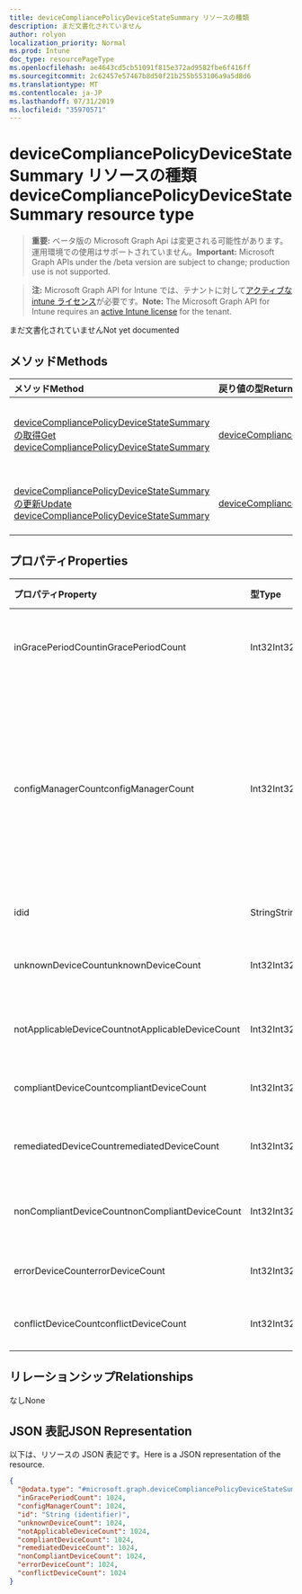 ```yaml
---
title: deviceCompliancePolicyDeviceStateSummary リソースの種類
description: まだ文書化されていません
author: rolyon
localization_priority: Normal
ms.prod: Intune
doc_type: resourcePageType
ms.openlocfilehash: ae4643cd5cb51091f815e372ad9582fbe6f416ff
ms.sourcegitcommit: 2c62457e57467b8d50f21b255b553106a9a5d8d6
ms.translationtype: MT
ms.contentlocale: ja-JP
ms.lasthandoff: 07/31/2019
ms.locfileid: "35970571"
---
```

# <a name="devicecompliancepolicydevicestatesummary-resource-type"></a><span data-ttu-id="a96f2-103">deviceCompliancePolicyDeviceStateSummary リソースの種類</span><span class="sxs-lookup"><span data-stu-id="a96f2-103">deviceCompliancePolicyDeviceStateSummary resource type</span></span>

> <span data-ttu-id="a96f2-104">**重要:** ベータ版の Microsoft Graph Api は変更される可能性があります。運用環境での使用はサポートされていません。</span><span class="sxs-lookup"><span data-stu-id="a96f2-104">**Important:** Microsoft Graph APIs under the /beta version are subject to change; production use is not supported.</span></span>

> <span data-ttu-id="a96f2-105">**注:** Microsoft Graph API for Intune では、テナントに対して[アクティブな intune ライセンス](https://go.microsoft.com/fwlink/?linkid=839381)が必要です。</span><span class="sxs-lookup"><span data-stu-id="a96f2-105">**Note:** The Microsoft Graph API for Intune requires an [active Intune license](https://go.microsoft.com/fwlink/?linkid=839381) for the tenant.</span></span>

<span data-ttu-id="a96f2-106">まだ文書化されていません</span><span class="sxs-lookup"><span data-stu-id="a96f2-106">Not yet documented</span></span>

## <a name="methods"></a><span data-ttu-id="a96f2-107">メソッド</span><span class="sxs-lookup"><span data-stu-id="a96f2-107">Methods</span></span>
|<span data-ttu-id="a96f2-108">メソッド</span><span class="sxs-lookup"><span data-stu-id="a96f2-108">Method</span></span>|<span data-ttu-id="a96f2-109">戻り値の型</span><span class="sxs-lookup"><span data-stu-id="a96f2-109">Return Type</span></span>|<span data-ttu-id="a96f2-110">説明</span><span class="sxs-lookup"><span data-stu-id="a96f2-110">Description</span></span>|
|:---|:---|:---|
|[<span data-ttu-id="a96f2-111">deviceCompliancePolicyDeviceStateSummary の取得</span><span class="sxs-lookup"><span data-stu-id="a96f2-111">Get deviceCompliancePolicyDeviceStateSummary</span></span>](../api/intune-deviceconfig-devicecompliancepolicydevicestatesummary-get.md)|[<span data-ttu-id="a96f2-112">deviceCompliancePolicyDeviceStateSummary</span><span class="sxs-lookup"><span data-stu-id="a96f2-112">deviceCompliancePolicyDeviceStateSummary</span></span>](../resources/intune-deviceconfig-devicecompliancepolicydevicestatesummary.md)|<span data-ttu-id="a96f2-113">[deviceCompliancePolicyDeviceStateSummary](../resources/intune-deviceconfig-devicecompliancepolicydevicestatesummary.md) オブジェクトのプロパティとリレーションシップを読み取ります。</span><span class="sxs-lookup"><span data-stu-id="a96f2-113">Read properties and relationships of the [deviceCompliancePolicyDeviceStateSummary](../resources/intune-deviceconfig-devicecompliancepolicydevicestatesummary.md) object.</span></span>|
|[<span data-ttu-id="a96f2-114">deviceCompliancePolicyDeviceStateSummary の更新</span><span class="sxs-lookup"><span data-stu-id="a96f2-114">Update deviceCompliancePolicyDeviceStateSummary</span></span>](../api/intune-deviceconfig-devicecompliancepolicydevicestatesummary-update.md)|[<span data-ttu-id="a96f2-115">deviceCompliancePolicyDeviceStateSummary</span><span class="sxs-lookup"><span data-stu-id="a96f2-115">deviceCompliancePolicyDeviceStateSummary</span></span>](../resources/intune-deviceconfig-devicecompliancepolicydevicestatesummary.md)|<span data-ttu-id="a96f2-116">[deviceCompliancePolicyDeviceStateSummary](../resources/intune-deviceconfig-devicecompliancepolicydevicestatesummary.md) オブジェクトのプロパティを更新します。</span><span class="sxs-lookup"><span data-stu-id="a96f2-116">Update the properties of a [deviceCompliancePolicyDeviceStateSummary](../resources/intune-deviceconfig-devicecompliancepolicydevicestatesummary.md) object.</span></span>|

## <a name="properties"></a><span data-ttu-id="a96f2-117">プロパティ</span><span class="sxs-lookup"><span data-stu-id="a96f2-117">Properties</span></span>
|<span data-ttu-id="a96f2-118">プロパティ</span><span class="sxs-lookup"><span data-stu-id="a96f2-118">Property</span></span>|<span data-ttu-id="a96f2-119">型</span><span class="sxs-lookup"><span data-stu-id="a96f2-119">Type</span></span>|<span data-ttu-id="a96f2-120">説明</span><span class="sxs-lookup"><span data-stu-id="a96f2-120">Description</span></span>|
|:---|:---|:---|
|<span data-ttu-id="a96f2-121">inGracePeriodCount</span><span class="sxs-lookup"><span data-stu-id="a96f2-121">inGracePeriodCount</span></span>|<span data-ttu-id="a96f2-122">Int32</span><span class="sxs-lookup"><span data-stu-id="a96f2-122">Int32</span></span>|<span data-ttu-id="a96f2-123">解約猶予期間内のデバイスの数</span><span class="sxs-lookup"><span data-stu-id="a96f2-123">Number of devices that are in grace period</span></span>|
|<span data-ttu-id="a96f2-124">configManagerCount</span><span class="sxs-lookup"><span data-stu-id="a96f2-124">configManagerCount</span></span>|<span data-ttu-id="a96f2-125">Int32</span><span class="sxs-lookup"><span data-stu-id="a96f2-125">Int32</span></span>|<span data-ttu-id="a96f2-126">System Center Configuration Manager によってコンプライアンスが管理されているデバイスの数</span><span class="sxs-lookup"><span data-stu-id="a96f2-126">Number of devices that have compliance managed by System Center Configuration Manager</span></span>|
|<span data-ttu-id="a96f2-127">id</span><span class="sxs-lookup"><span data-stu-id="a96f2-127">id</span></span>|<span data-ttu-id="a96f2-128">String</span><span class="sxs-lookup"><span data-stu-id="a96f2-128">String</span></span>|<span data-ttu-id="a96f2-129">エンティティのキー。</span><span class="sxs-lookup"><span data-stu-id="a96f2-129">Key of the entity.</span></span>|
|<span data-ttu-id="a96f2-130">unknownDeviceCount</span><span class="sxs-lookup"><span data-stu-id="a96f2-130">unknownDeviceCount</span></span>|<span data-ttu-id="a96f2-131">Int32</span><span class="sxs-lookup"><span data-stu-id="a96f2-131">Int32</span></span>|<span data-ttu-id="a96f2-132">不明なデバイスの数</span><span class="sxs-lookup"><span data-stu-id="a96f2-132">Number of unknown devices</span></span>|
|<span data-ttu-id="a96f2-133">notApplicableDeviceCount</span><span class="sxs-lookup"><span data-stu-id="a96f2-133">notApplicableDeviceCount</span></span>|<span data-ttu-id="a96f2-134">Int32</span><span class="sxs-lookup"><span data-stu-id="a96f2-134">Int32</span></span>|<span data-ttu-id="a96f2-135">該当しないデバイスの数</span><span class="sxs-lookup"><span data-stu-id="a96f2-135">Number of not applicable devices</span></span>|
|<span data-ttu-id="a96f2-136">compliantDeviceCount</span><span class="sxs-lookup"><span data-stu-id="a96f2-136">compliantDeviceCount</span></span>|<span data-ttu-id="a96f2-137">Int32</span><span class="sxs-lookup"><span data-stu-id="a96f2-137">Int32</span></span>|<span data-ttu-id="a96f2-138">準拠デバイスの数</span><span class="sxs-lookup"><span data-stu-id="a96f2-138">Number of compliant devices</span></span>|
|<span data-ttu-id="a96f2-139">remediatedDeviceCount</span><span class="sxs-lookup"><span data-stu-id="a96f2-139">remediatedDeviceCount</span></span>|<span data-ttu-id="a96f2-140">Int32</span><span class="sxs-lookup"><span data-stu-id="a96f2-140">Int32</span></span>|<span data-ttu-id="a96f2-141">修復済みデバイスの数</span><span class="sxs-lookup"><span data-stu-id="a96f2-141">Number of remediated devices</span></span>|
|<span data-ttu-id="a96f2-142">nonCompliantDeviceCount</span><span class="sxs-lookup"><span data-stu-id="a96f2-142">nonCompliantDeviceCount</span></span>|<span data-ttu-id="a96f2-143">Int32</span><span class="sxs-lookup"><span data-stu-id="a96f2-143">Int32</span></span>|<span data-ttu-id="a96f2-144">準拠していないデバイスの数</span><span class="sxs-lookup"><span data-stu-id="a96f2-144">Number of NonCompliant devices</span></span>|
|<span data-ttu-id="a96f2-145">errorDeviceCount</span><span class="sxs-lookup"><span data-stu-id="a96f2-145">errorDeviceCount</span></span>|<span data-ttu-id="a96f2-146">Int32</span><span class="sxs-lookup"><span data-stu-id="a96f2-146">Int32</span></span>|<span data-ttu-id="a96f2-147">エラー デバイスの数</span><span class="sxs-lookup"><span data-stu-id="a96f2-147">Number of error devices</span></span>|
|<span data-ttu-id="a96f2-148">conflictDeviceCount</span><span class="sxs-lookup"><span data-stu-id="a96f2-148">conflictDeviceCount</span></span>|<span data-ttu-id="a96f2-149">Int32</span><span class="sxs-lookup"><span data-stu-id="a96f2-149">Int32</span></span>|<span data-ttu-id="a96f2-150">競合デバイスの数</span><span class="sxs-lookup"><span data-stu-id="a96f2-150">Number of conflict devices</span></span>|

## <a name="relationships"></a><span data-ttu-id="a96f2-151">リレーションシップ</span><span class="sxs-lookup"><span data-stu-id="a96f2-151">Relationships</span></span>
<span data-ttu-id="a96f2-152">なし</span><span class="sxs-lookup"><span data-stu-id="a96f2-152">None</span></span>

## <a name="json-representation"></a><span data-ttu-id="a96f2-153">JSON 表記</span><span class="sxs-lookup"><span data-stu-id="a96f2-153">JSON Representation</span></span>
<span data-ttu-id="a96f2-154">以下は、リソースの JSON 表記です。</span><span class="sxs-lookup"><span data-stu-id="a96f2-154">Here is a JSON representation of the resource.</span></span>
<!-- {
  "blockType": "resource",
  "keyProperty": "id",
  "@odata.type": "microsoft.graph.deviceCompliancePolicyDeviceStateSummary"
}
-->
``` json
{
  "@odata.type": "#microsoft.graph.deviceCompliancePolicyDeviceStateSummary",
  "inGracePeriodCount": 1024,
  "configManagerCount": 1024,
  "id": "String (identifier)",
  "unknownDeviceCount": 1024,
  "notApplicableDeviceCount": 1024,
  "compliantDeviceCount": 1024,
  "remediatedDeviceCount": 1024,
  "nonCompliantDeviceCount": 1024,
  "errorDeviceCount": 1024,
  "conflictDeviceCount": 1024
}
```





